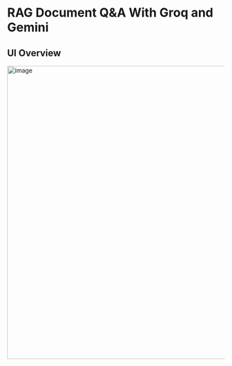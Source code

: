 # RAG Document Q&A With Groq and Gemini

## UI Overview
<img width="1351" height="678" alt="image" src="https://github.com/user-attachments/assets/abd559ca-1574-4321-b218-4b92cdb86c1d" />
